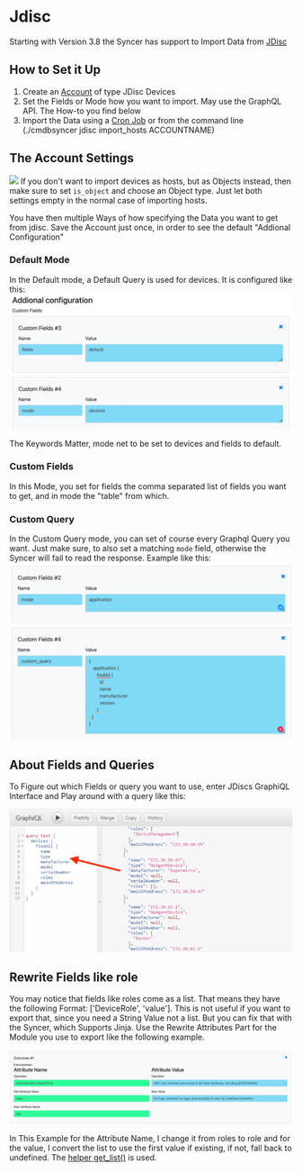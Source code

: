# Jdisc

Starting with Version 3.8 the Syncer has support to Import Data from [JDisc](https://jdisc.com)

## How to Set it Up
1. Create an [Account](/basics/accounts/) of type JDisc Devices
2. Set the Fields  or Mode how you want to import. May use the GraphQL API. The How-to you find below
3. Import the Data using a [Cron Job](/basics/cron/) or from the command line (./cmdbsyncer jdisc import_hosts ACCOUNTNAME)
## The Account Settings
![](Pasted%20image%2020241016180411.png)
If you don't want to import devices as hosts, but as Objects instead, then make sure to set `is_object` and choose an Object type. Just let both settings empty in the normal case of importing hosts.

You have then multiple Ways of how specifying the Data you want to get from jdisc.
Save the Account just once, in order to see the default "Addional Configuration"


### Default Mode
In the Default mode, a Default Query is used for devices. It is configured like this:
![](./attachments/Pasted%20image%2020241016175755.png)

The Keywords Matter, mode net to be set to devices and fields to default.
### Custom Fields
In this Mode, you set for fields the comma separated list of fields you want to get, and in mode the "table" from which.

### Custom Query
In the Custom Query mode, you can set of course every Graphql Query you want. Just make sure, to also set a matching `mode` field, otherwise the Syncer will fail to read the response.
Example like this:
![](./attachments/Pasted%20image%2020241016180129.png)

## About Fields and Queries
To Figure out which Fields or query you want to use, enter JDiscs GraphiQL Interface and Play around with a query like this:


![](./attachments/Pasted%20image%2020241011165354.png)




## Rewrite Fields like role
You may notice that fields like roles come as a list.
That means they have the following Format:
['DeviceRole', 'value']. This is not useful if you want to export that, since you need a String Value not a list. But you can fix that with the Syncer, which Supports Jinja. Use the Rewrite Attributes Part for the Module you use to export like the following example.

![](./attachments/Pasted%20image%2020241011170657.png)

In This Example for the Attribute Name, I change it from roles to role and for the value, I convert the list to use the first value if existing, if not, fall back to undefined. The [helper get_list()](/advanced/jinja_functions) is used.



